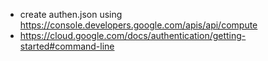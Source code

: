 - create authen.json using https://console.developers.google.com/apis/api/compute
- https://cloud.google.com/docs/authentication/getting-started#command-line